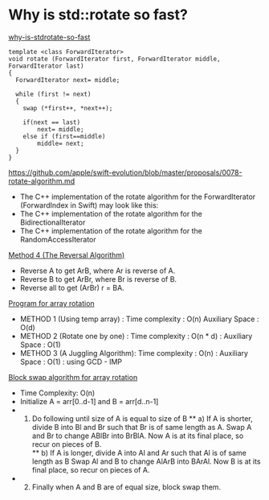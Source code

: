 # Why is std::rotate so fast?
[why-is-stdrotate-so-fast](https://stackoverflow.com/questions/21160875/why-is-stdrotate-so-fast)

```
template <class ForwardIterator>
void rotate (ForwardIterator first, ForwardIterator middle, ForwardIterator last)
{
  ForwardIterator next= middle;

  while (first != next)
  {
	swap (*first++, *next++);

	if(next == last)
		next= middle;
	else if (first==middle)
		middle= next;
  }
}
```

https://github.com/apple/swift-evolution/blob/master/proposals/0078-rotate-algorithm.md
* The C++ implementation of the rotate algorithm for the ForwardIterator (ForwardIndex in Swift) may look like this:
* The C++ implementation of the rotate algorithm for the BidirectionalIterator
* The C++ implementation of the rotate algorithm for the RandomAccessIterator

[Method 4 (The Reversal Algorithm) ](https://www.geeksforgeeks.org/program-for-array-rotation-continued-reversal-algorithm/)
* Reverse A to get ArB, where Ar is reverse of A.
* Reverse B to get ArBr, where Br is reverse of B.
* Reverse all to get (ArBr) r = BA.


[ Program for array rotation ](https://www.geeksforgeeks.org/array-rotation/)
* METHOD 1 (Using temp array) :  	Time complexity : O(n) Auxiliary Space : O(d)
* METHOD 2 (Rotate one by one) : 	Time complexity : O(n * d)  : Auxiliary Space : O(1)
* METHOD 3 (A Juggling Algorithm): 	Time complexity : O(n)  : Auxiliary Space : O(1) 	: using GCD - IMP

[Block swap algorithm for array rotation](https://www.geeksforgeeks.org/block-swap-algorithm-for-array-rotation/)
* Time Complexity: O(n)
*	Initialize A = arr[0..d-1] and B = arr[d..n-1]
*	1) Do following until size of A is equal to size of B
**	  a)  If A is shorter, divide B into Bl and Br such that Br is of same 
	       length as A. Swap A and Br to change ABlBr into BrBlA. Now A
	       is at its final place, so recur on pieces of B.  
**	   b)  If A is longer, divide A into Al and Ar such that Al is of same 
	       length as B Swap Al and B to change AlArB into BArAl. Now B
	       is at its final place, so recur on pieces of A.
*	2)  Finally when A and B are of equal size, block swap them.
